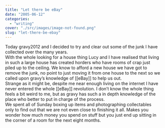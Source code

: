 ```yaml
---
title: "Let there be eBay"
date: "2005-06-12"
categories: 
  - "writing"
cover: "./src/images/image-not-found.png"
slug: "let-there-be-ebay"
---
```


Today gravy2012 and I decided to try and clear out some of the junk I have collected over the many years.  
With the whole looking for a house thing Lucy and I have realised that living in such a large house has created horders who have rooms of crap just piled up to the ceiling. We know to afford a new house we have got to remove the junk, no point to just moving it from one house to the next so we called upon gravy’s knowledge of \[\[eBay\]\] to help us out.  
Strange as it might be, despite me near enough living on the internet I have never entered the whole \[\[eBay\]\] revolution. I don’t know the whole thing feels a bit weird to me, but as gravy has such a in depth knowledge of the place who better to put in charge of the process.  
We spent all of Sunday boxing up items and photographing collectables only to find out that we are not even close to finishing it all. Makes you wonder how much money you spend on stuff but you just end up sitting in the corner of a room for the next eight months.
